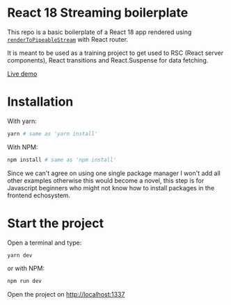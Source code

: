 # React 18 Streaming boilerplate

This repo is a basic boilerplate of a React 18 app rendered using [`renderToPipeableStream`](https://react.dev/reference/react-dom/server/renderToPipeableStream) with React router.

It is meant to be used as a training project to get used to RSC (React server components), React transitions and React.Suspense for data fetching.

[Live demo](https://codesandbox.io/p/sandbox/react-router-6-ssr-params-7nngzt?file=%2F.codesandbox%2Ftasks.json%3A1%2C1)

# Installation

With yarn:

```bash
yarn # same as 'yarn install'
```

With NPM:

```bash
npm install # same as 'npm install'
```

Since we can't agree on using one single package manager I won't add all other examples otherwise this would become a novel, this step is for Javascript beginners who might not know how to install packages in the frontend echosystem.

# Start the project

Open a terminal and type:

```bash
yarn dev
```

or with NPM:

```bash
npm run dev
```

Open the project on [http://localhost:1337](http://localhost:1337)
